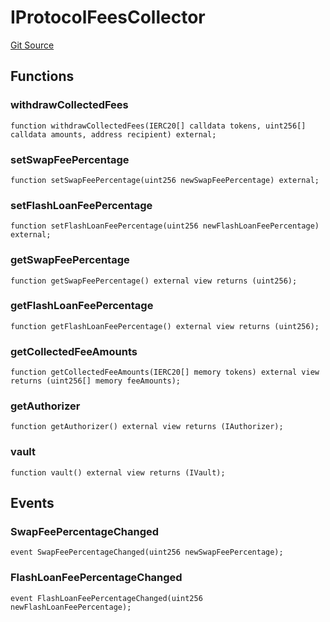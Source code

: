 # IProtocolFeesCollector
[Git Source](https://github.com/alchemix-finance/alchemix-v2-dao/blob/ede6fa522daa0fff2c20e5420d5e76d74abb70c3/src/interfaces/balancer/IProtocolFeesCollector.sol)


## Functions
### withdrawCollectedFees


```solidity
function withdrawCollectedFees(IERC20[] calldata tokens, uint256[] calldata amounts, address recipient) external;
```

### setSwapFeePercentage


```solidity
function setSwapFeePercentage(uint256 newSwapFeePercentage) external;
```

### setFlashLoanFeePercentage


```solidity
function setFlashLoanFeePercentage(uint256 newFlashLoanFeePercentage) external;
```

### getSwapFeePercentage


```solidity
function getSwapFeePercentage() external view returns (uint256);
```

### getFlashLoanFeePercentage


```solidity
function getFlashLoanFeePercentage() external view returns (uint256);
```

### getCollectedFeeAmounts


```solidity
function getCollectedFeeAmounts(IERC20[] memory tokens) external view returns (uint256[] memory feeAmounts);
```

### getAuthorizer


```solidity
function getAuthorizer() external view returns (IAuthorizer);
```

### vault


```solidity
function vault() external view returns (IVault);
```

## Events
### SwapFeePercentageChanged

```solidity
event SwapFeePercentageChanged(uint256 newSwapFeePercentage);
```

### FlashLoanFeePercentageChanged

```solidity
event FlashLoanFeePercentageChanged(uint256 newFlashLoanFeePercentage);
```

